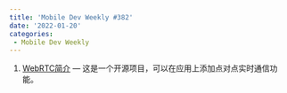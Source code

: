 ```yaml
---
title: 'Mobile Dev Weekly #382'
date: '2022-01-20'
categories:
 - Mobile Dev Weekly
---
```


1. [WebRTC简介](../../mobile_dev_weekly/382/webrtc.md) — 这是一个开源项目，可以在应用上添加点对点实时通信功能。